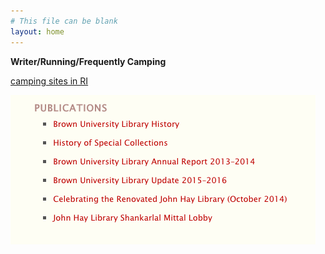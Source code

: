 ```yaml
---
# This file can be blank
layout: home
---
```

**Writer/Running/Frequently Camping**

[camping sites in RI](https://www.visitrhodeisland.com/hotels-more/campgrounds/)

![camping](images/camping-photo.jpg)


